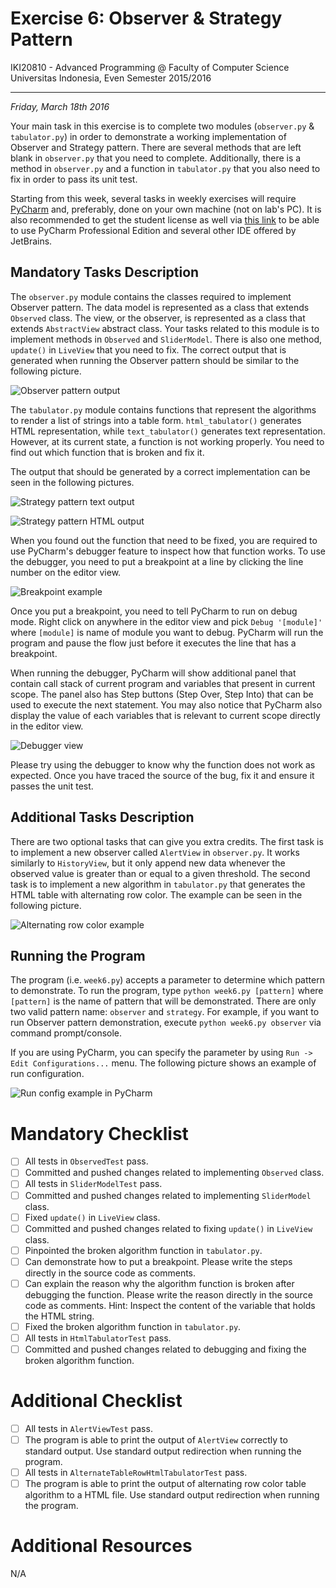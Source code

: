 Exercise 6: Observer & Strategy Pattern
=======================================

IKI20810 - Advanced Programming @ Faculty of Computer Science 
Universitas Indonesia, Even Semester 2015/2016

* * *

*Friday, March 18th 2016*

Your main task in this exercise is to complete two modules (`observer.py` & 
`tabulator.py`) in order to demonstrate a working implementation of Observer 
and Strategy pattern. There are several methods that are left blank in 
`observer.py` that you need to complete. Additionally, there is a method in 
`observer.py` and a function in `tabulator.py` that you also need to fix 
in order to pass its unit test.

Starting from this week, several tasks in weekly exercises will require 
[PyCharm](https://www.jetbrains.com/pycharm/download/) and, preferably, 
done on your own machine (not on lab's PC). It is also recommended to get 
the student license as well via [this link](https://www.jetbrains.com/student/) 
to be able to use PyCharm Professional Edition and several other IDE offered 
by JetBrains.

Mandatory Tasks Description
---------------------------

The `observer.py` module contains the classes required to implement Observer 
pattern. The data model is represented as a class that extends `Observed` 
class. The view, or the observer, is represented as a class that extends 
`AbstractView` abstract class. Your tasks related to this module is to 
implement methods in `Observed` and `SliderModel`. There is also one method, 
`update()` in `LiveView` that you need to fix. The correct output that is 
generated when running the Observer pattern should be similar to the following 
picture.

![Observer pattern output](/img/observer_output.png)

The `tabulator.py` module contains functions that represent the algorithms to 
render a list of strings into a table form. `html_tabulator()` generates 
HTML representation, while `text_tabulator()` generates text representation. 
However, at its current state, a function is not working properly. You 
need to find out which function that is broken and fix it.

The output that should be generated by a correct implementation can be seen 
in the following pictures.

![Strategy pattern text output](/img/strategy_output_2.png)

![Strategy pattern HTML output](/img/correct_strategy_output_1.png)

When you found out the function that need to be fixed, you are required to 
use PyCharm's debugger feature to inspect how that function works. To use the 
debugger, you need to put a breakpoint at a line by clicking the line 
number on the editor view.

![Breakpoint example](/img/breakpoint.png)

Once you put a breakpoint, you need to tell PyCharm to run on debug mode. 
Right click on anywhere in the editor view and pick `Debug '[module]'` 
where `[module]` is name of module you want to debug. PyCharm will run 
the program and pause the flow just before it executes the line that 
has a breakpoint. 

When running the debugger, PyCharm will show additional panel that contain 
call stack of current program and variables that present in current scope. 
The panel also has Step buttons (Step Over, Step Into) that can be used to 
execute the next statement. You may also notice that PyCharm also display 
the value of each variables that is relevant to current scope 
directly in the editor view.

![Debugger view](/img/pycharm_debugger_view.png)

Please try using the debugger to know why the function does not work as 
expected. Once you have traced the source of the bug, fix it and ensure 
it passes the unit test.

Additional Tasks Description
----------------------------

There are two optional tasks that can give you extra credits. The first 
task is to implement a new observer called `AlertView` in `observer.py`. 
It works similarly to `HistoryView`, but it only append new data whenever 
the observed value is greater than or equal to a given threshold. The second 
task is to implement a new algorithm in `tabulator.py` that generates 
the HTML table with alternating row color. The example can be seen in the 
following picture.

![Alternating row color example](/img/alternate_row_example.png)

Running the Program
-------------------

The program (i.e. `week6.py`) accepts a parameter to determine which pattern 
to demonstrate. To run the program, type `python week6.py [pattern]` where 
`[pattern]` is the name of pattern that will be demonstrated. There are only 
two valid pattern name: `observer` and `strategy`. For example, if you want to 
run Observer pattern demonstration, execute `python week6.py observer` via 
command prompt/console. 

If you are using PyCharm, you can specify the parameter by using 
`Run -> Edit Configurations...` menu. The following picture shows an example 
of run configuration.

![Run config example in PyCharm](/img/run_config_pycharm.png) 


Mandatory Checklist
===================

* [ ] All tests in `ObservedTest` pass.
* [ ] Committed and pushed changes related to implementing `Observed` class.
* [ ] All tests in `SliderModelTest` pass.
* [ ] Committed and pushed changes related to implementing `SliderModel` class.
* [ ] Fixed `update()` in `LiveView` class.
* [ ] Committed and pushed changes related to fixing `update()` in `LiveView` class.
* [ ] Pinpointed the broken algorithm function in `tabulator.py`.
* [ ] Can demonstrate how to put a breakpoint. Please write the steps directly in the 
source code as comments.
* [ ] Can explain the reason why the algorithm function is broken after debugging the 
function. Please write the reason directly in the source code as comments. Hint: 
Inspect the content of the variable that holds the HTML string. 
* [ ] Fixed the broken algorithm function in `tabulator.py`.
* [ ] All tests in `HtmlTabulatorTest` pass.
* [ ] Committed and pushed changes related to debugging and fixing the broken 
algorithm function.

Additional Checklist
====================

* [ ] All tests in `AlertViewTest` pass.
* [ ] The program is able to print the output of `AlertView` 
correctly to standard output. Use standard output redirection 
when running the program.
* [ ] All tests in `AlternateTableRowHtmlTabulatorTest` pass.
* [ ] The program is able to print the output of alternating 
row color table algorithm to a HTML file. Use standard output 
redirection when running the program.

Additional Resources
====================

N/A
